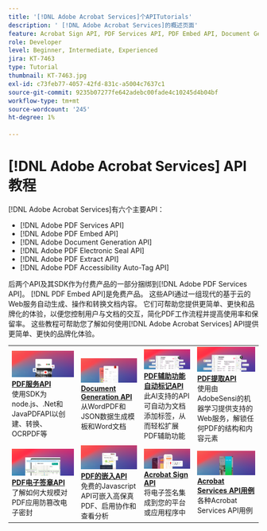 ```yaml
---
title: '[!DNL Adobe Acrobat Services]个APITutorials'
description: ' [!DNL Adobe Acrobat Services]的概述页面'
feature: Acrobat Sign API, PDF Services API, PDF Embed API, Document Generation API, PDF Electronic Seal API, PDF Extract API, PDF Accessibility Auto-Tag API
role: Developer
level: Beginner, Intermediate, Experienced
jira: KT-7463
type: Tutorial
thumbnail: KT-7463.jpg
exl-id: c73feb77-4057-42fd-831c-a5004c7637c1
source-git-commit: 9235b07277fe642adebc00fade4c10245d4b04bf
workflow-type: tm+mt
source-wordcount: '245'
ht-degree: 1%

---
```


# [!DNL Adobe Acrobat Services] API教程

[!DNL Adobe Acrobat Services]有六个主要API：

* [!DNL Adobe PDF Services API]
* [!DNL Adobe PDF Embed API]
* [!DNL Adobe Document Generation API]
* [!DNL Adobe PDF Electronic Seal API]
* [!DNL Adobe PDF Extract API]
* [!DNL Adobe PDF Accessibility Auto-Tag API]

后两个API及其SDK作为付费产品的一部分捆绑到[!DNL Adobe PDF Services API]。 [!DNL PDF Embed API]是免费产品。 这些API通过一组现代的基于云的Web服务自动生成、操作和转换文档内容。 它们可帮助您提供更简单、更快和品牌化的体验，以便您控制用户与文档的交互，简化PDF工作流程并提高使用率和保留率。 这些教程可帮助您了解如何使用[!DNL Adobe Acrobat Services] API提供更简单、更快的品牌化体验。

<table style="table-layout:fixed">
<tr>
  <td>
    <a href="pdfservices/overview-pdfservices.md">
      <img alt="PDF服务API" src="assets/pdfservicescard.png" />
    </a>
    <div>
      <a href="pdfservices/overview-pdfservices.md"><strong>PDF服务API</strong></a>
      </div>
      使用SDK为node.js、.Net和JavaPDFAPI以创建、转换、OCRPDF等
      <br>
  </td>
  <td>
    <a href="docgen/overview-docgen.md">
      <img alt="Document Generation API" src="assets/docgencard.png" />
    </a>
    <div>
      <a href="docgen/overview-docgen.md"><strong>Document Generation API</strong></a>
      </div>
      从WordPDF和JSON数据生成模板和Word文档
      <br>
  </td>  
  <td>
    <a href="pdfaccessibility/overview-accessibility.md">
      <img alt="PDF辅助功能自动标记API" src="assets/PDFAccessibility.png" />
    </a>
    <div>
      <a href="pdfaccessibility/overview-accessibility.md"><strong>PDF辅助功能自动标记API</strong></a>
      </div>
      此AI支持的API可自动为文档添加标签，从而轻松扩展PDF辅助功能
      <br>
  </td>
  <td>
    <a href="pdfaccessibility/overview-accessibility.md">
      <img alt="PDF提取API" src="assets/PDFAccessibility.png" />
    </a>
     <div>
      <a href="pdfaccessibility/overview-accessibility.md"><strong>PDF提取API</strong></a>
      </div>
      使用由AdobeSensi的机器学习提供支持的Web服务，解锁任何PDF的结构和内容元素
      <br>
  </td>
</tr>
<tr>
  <td>
    <a href="pdfelectronicseal/overview-electronic-seal.md">
      <img alt="PDF电子签章API" src="assets/PDFElectronicSeal.png" />
    </a>
    <div>
      <a href="pdfelectronicseal/overview-electronic-seal.md"><strong>PDF电子签章API</strong></a>
      </div>
      了解如何大规模对PDF应用防篡改电子密封
      <br>
  </td>
  <td>
    <a href="pdfembed/overview-embed.md">
      <img alt="嵌入式APIPDF" src="assets/pdfembedcard.png" />
    </a>
    <div>
      <a href="pdfembed/overview-embed.md"><strong>PDF的嵌入API</strong></a>
      </div>
      免费的Javascript API可嵌入高保真PDF、启用协作和查看分析
      <br>
  </td>
  <td>
    <a href="acrobatsign/overview-sign.md">
      <img alt="Acrobat Sign API" src="assets/acrobatsigncard.png" />
    </a>
    <div>
      <a href="acrobatsign/overview-sign.md"><strong>Acrobat Sign API</strong></a>
      </div>
      将电子签名集成到您的平台或应用程序中
      <br>
  </td>
   <td>
    <a href="usecases/overview-usecases.md">
      <img alt="Acrobat Services API用例" src="assets/usecasescard.png" />
    </a>
    <div>
      <a href="usecases/overview-usecases.md"><strong>Acrobat Services API用例</strong></a>
      </div>
      各种Acrobat Services API用例
      <br>
  </td>
</tr>
</table>
